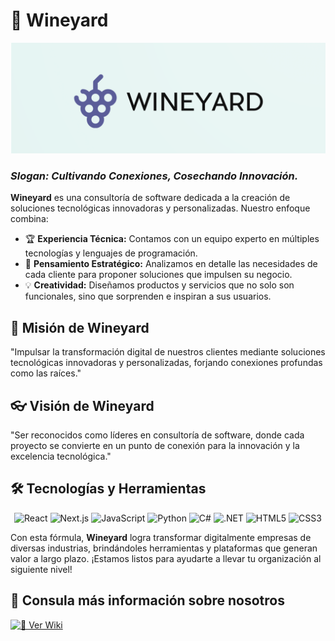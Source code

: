 # 🍇 Wineyard

<p align="center">
  <img src="https://github.com/Wineyard-SWC/Wiki/blob/main/logoFondo.png" alt="Logo de Wineyard">


  <h3><em> Slogan: Cultivando Conexiones, Cosechando Innovación.</em></h3>
</p>





**Wineyard** es una consultoría de software dedicada a la creación de soluciones tecnológicas innovadoras y personalizadas. Nuestro enfoque combina:

- 🏆 **Experiencia Técnica:** Contamos con un equipo experto en múltiples tecnologías y lenguajes de programación.
- 🧩 **Pensamiento Estratégico:** Analizamos en detalle las necesidades de cada cliente para proponer soluciones que impulsen su negocio.
- 💡 **Creatividad:** Diseñamos productos y servicios que no solo son funcionales, sino que sorprenden e inspiran a sus usuarios.

## 📝 Misión de Wineyard
"Impulsar la transformación digital de nuestros clientes mediante soluciones tecnológicas innovadoras y personalizadas, forjando conexiones profundas como las raíces."

## 👓 Visión de Wineyard
"Ser reconocidos como líderes en consultoría de software, donde cada proyecto se convierte en un punto de conexión para la innovación y la excelencia tecnológica."


## 🛠️ Tecnologías y Herramientas
  <p align="center">
    <img src="https://img.shields.io/badge/React-20232A?style=for-the-badge&logo=react&logoColor=61DAFB" alt="React">
    <img src="https://img.shields.io/badge/Next.js-000000?style=for-the-badge&logo=next.js&logoColor=white" alt="Next.js">
    <img src="https://img.shields.io/badge/JavaScript-F7DF1E?style=for-the-badge&logo=javascript&logoColor=black" alt="JavaScript">
    <img src="https://img.shields.io/badge/Python-3776AB?style=for-the-badge&logo=python&logoColor=white" alt="Python">
    <img src="https://img.shields.io/badge/C%23-239120?style=for-the-badge&logo=c-sharp&logoColor=white" alt="C#">
    <img src="https://img.shields.io/badge/.NET-512BD4?style=for-the-badge&logo=dotnet&logoColor=white" alt=".NET">
    <img src="https://img.shields.io/badge/HTML5-E34F26?style=for-the-badge&logo=html5&logoColor=white" alt="HTML5">
    <img src="https://img.shields.io/badge/CSS3-1572B6?style=for-the-badge&logo=css3&logoColor=white" alt="CSS3">
  </p>
  
Con esta fórmula, **Wineyard** logra transformar digitalmente empresas de diversas industrias, brindándoles herramientas y plataformas que generan valor a largo plazo. ¡Estamos listos para ayudarte a llevar tu organización al siguiente nivel!

## 📖 Consula más información sobre nosotros

[![📖 Ver Wiki](https://img.shields.io/badge/Wiki-Wineyard-blueviolet?style=for-the-badge&logo=github)](https://github.com/Wineyard-SWC/Wiki/wiki/Inicio)

